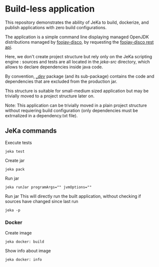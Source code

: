 # Build-less application

This repository demonstrates the ability of JeKa to build, dockerize, and publish applications with zero build configurations.

The application is a simple command line displaying managed OpenJDK distributions managed by [foojay-disco](https://foojay.io/today/disco-api-helping-you-to-find-any-openjdk-distribution/), 
by requesting the [foojay-disco rest api](https://api.foojay.io/swagger-ui/).

Here, we don't create project structure but rely only on the JeKa scripting engine : sources and tests are all located in 
the *jeka-src* directory, which allows to declare dependencies inside java code.

By convention, *[_dev](jeka-src/_dev)*  package (and its sub-package) contains the code and dependencies that are excluded from the production jar.

This structure is suitable for small-medium sized application but may be trivially moved to a project structure later on.

Note: 
This application can be trivially moved in a plain project structure without requiering build configuration (only dependencies must be extrnalized in a dependency.txt file).

## JeKa commands

Execute tests
```shell
jeka test
```

Create jar 
```shell
jeka pack
```

Run jar
```shell
jeka runJar programArgs="" jvmOptions=""
```

Run jar
This will directly run the built application, without checking if sources have changed since last run
```shell
jeka -p
```

### Docker

Create image
```shell
jeka docker: build
```
Show info about image
```shell
jeka docker: info
```
